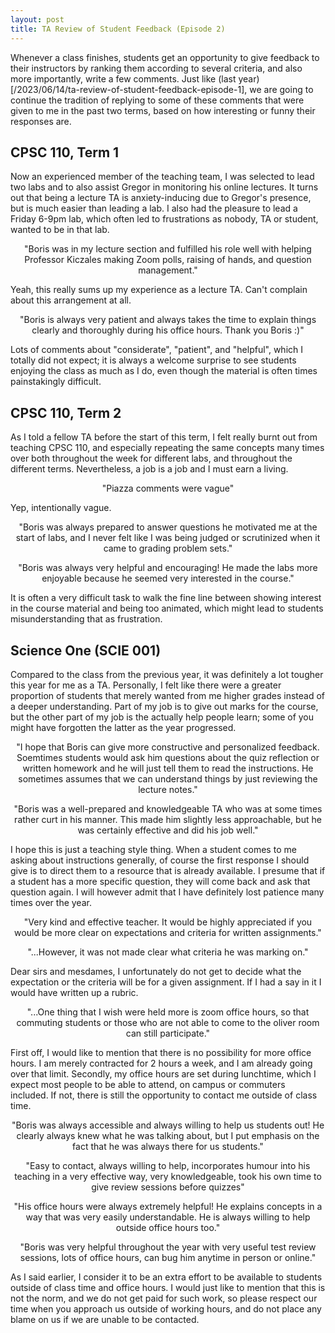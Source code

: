 ```yaml
---
layout: post
title: TA Review of Student Feedback (Episode 2)
---
```


Whenever a class finishes,
students get an opportunity to give feedback to their instructors
by ranking them according to several criteria,
and also more importantly,
write a few comments.
Just like (last year)[/2023/06/14/ta-review-of-student-feedback-episode-1],
we are going to continue the tradition of replying to some of these comments
that were given to me in the past two terms,
based on how interesting or funny their responses are.

## CPSC 110, Term 1

Now an experienced member of the teaching team,
I was selected to lead two labs
and to also assist Gregor in monitoring his online lectures.
It turns out that being a lecture TA is anxiety-inducing
due to Gregor's presence,
but is much easier than leading a lab.
I also had the pleasure to lead a Friday 6-9pm lab,
which often led to frustrations
as nobody, TA or student, wanted to be in that lab.

<p class="message" style="text-align:center">
    "Boris was in my lecture section
    and fulfilled his role well
    with helping Professor Kiczales making Zoom polls,
    raising of hands, and question management."
</p>

Yeah, this really sums up my experience as a lecture TA.
Can't complain about this arrangement at all.

<p class="message" style="text-align:center">
    "Boris is always very patient
    and always takes the time to explain things clearly and thoroughly
    during his office hours.
    Thank you Boris :)"
</p>

Lots of comments about "considerate", "patient", and "helpful",
which I totally did not expect;
it is always a welcome surprise
to see students enjoying the class as much as I do,
even though the material is often times painstakingly difficult.

## CPSC 110, Term 2

As I told a fellow TA before the start of this term,
I felt really burnt out from teaching CPSC 110,
and especially repeating the same concepts many times over
both throughout the week for different labs,
and throughout the different terms.
Nevertheless, a job is a job
and I must earn a living.

<p class="message" style="text-align:center">
    "Piazza comments were vague"
</p>

Yep, intentionally vague.

<p class="message" style="text-align:center">
    "Boris was always prepared to answer questions
    he motivated me at the start of labs,
    and I never felt like I was being judged or scrutinized
    when it came to grading problem sets."
</p>

<p class="message" style="text-align:center">
    "Boris was always very helpful and encouraging!
    He made the labs more enjoyable
    because he seemed very interested in the course."
</p>

It is often a very difficult task
to walk the fine line between showing interest in the course material
and being too animated,
which might lead to students misunderstanding that as frustration.

## Science One (SCIE 001)

Compared to the class from the previous year,
it was definitely a lot tougher this year
for me as a TA.
Personally, I felt like there were a greater proportion of students
that merely wanted from me higher grades
instead of a deeper understanding.
Part of my job is to give out marks for the course,
but the other part of my job is the actually help people learn;
some of you might have forgotten the latter as the year progressed.

<p class="message" style="text-align:center">
    "I hope that Boris can give more constructive and personalized feedback.
    Soemtimes students would ask him questions
    about the quiz reflection or written homework
    and he will just tell them to read the instructions.
    He sometimes assumes that we can understand things
    by just reviewing the lecture notes."
</p>
<p class="message" style="text-align:center">
    "Boris was a well-prepared and knowledgeable TA
    who was at some times rather curt in his manner.
    This made him slightly less approachable,
    but he was certainly effective and did his job well."
</p>

I hope this is just a teaching style thing.
When a student comes to me asking about instructions generally,
of course the first response I should give
is to direct them to a resource that is already available.
I presume that if a student has a more specific question,
they will come back and ask that question again.
I will however admit that I have definitely lost patience
many times over the year.

<p class="message" style="text-align:center">
    "Very kind and effective teacher.
    It would be highly appreciated
    if you would be more clear on expectations and criteria
    for written assignments."
</p>
<p class="message" style="text-align:center">
    "...However, it was not made clear what criteria he was marking on."
</p>

Dear sirs and mesdames,
I unfortunately do not get to decide what the expectation or the criteria
will be for a given assignment.
If I had a say in it I would have written up a rubric.

<p class="message" style="text-align:center">
    "...One thing that I wish were held more is zoom office hours,
    so that commuting students
    or those who are not able to come to the oliver room can still participate."
</p>

First off, I would like to mention that
there is no possibility for more office hours.
I am merely contracted for 2 hours a week,
and I am already going over that limit.
Secondly, my office hours are set during lunchtime,
which I expect most people to be able to attend,
on campus or commuters included.
If not, there is still the opportunity to contact me outside of class time.

<p class="message" style="text-align:center">
    "Boris was always accessible and always willing to help us students out!
    He clearly always knew what he was talking about,
    but I put emphasis on the fact that he was always there for us students."
</p>
<p class="message" style="text-align:center">
    "Easy to contact, always willing to help,
    incorporates humour into his teaching in a very effective way,
    very knowledgeable,
    took his own time to give review sessions before quizzes"
</p>
<p class="message" style="text-align:center">
    "His office hours were always extremely helpful!
    He explains concepts in a way that was very easily understandable.
    He is always willing to help outside office hours too."
</p>
<p class="message" style="text-align:center">
    "Boris was very helpful throughout the year
    with very useful test review sessions,
    lots of office hours,
    can bug him anytime in person or online."
</p>

As I said earlier,
I consider it to be an extra effort to be available to students
outside of class time and office hours.
I would just like to mention that this is not the norm,
and we do not get paid for such work,
so please respect our time when you approach us outside of working hours,
and do not place any blame on us if we are unable to be contacted.
